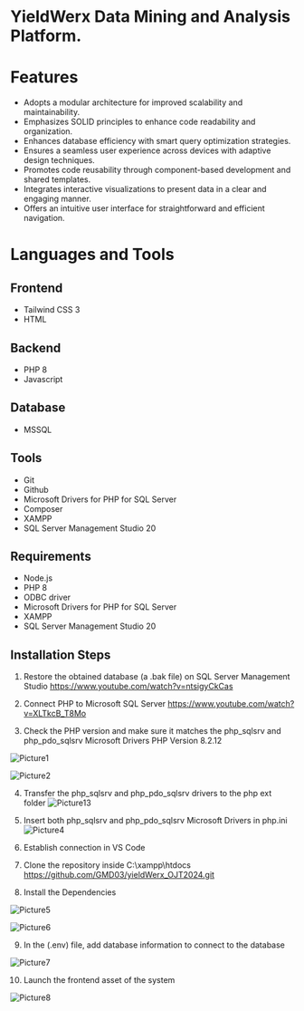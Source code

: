 # YieldWerx Data Mining and Analysis Platform.

# Features
- Adopts a modular architecture for improved scalability and maintainability.
- Emphasizes SOLID principles to enhance code readability and organization.
- Enhances database efficiency with smart query optimization strategies.
- Ensures a seamless user experience across devices with adaptive design techniques.
- Promotes code reusability through component-based development and shared templates.
- Integrates interactive visualizations to present data in a clear and engaging manner.
- Offers an intuitive user interface for straightforward and efficient navigation.

# Languages and Tools
## Frontend
- Tailwind CSS 3
- HTML

## Backend
- PHP 8
- Javascript

## Database
- MSSQL

## Tools
- Git
- Github
- Microsoft Drivers for PHP for SQL Server
- Composer
- XAMPP
- SQL Server Management Studio 20
 
## Requirements
- Node.js
- PHP 8
- ODBC driver
- Microsoft Drivers for PHP for SQL Server
- XAMPP
- SQL Server Management Studio 20

## Installation Steps
1. Restore the obtained database (a .bak file) on SQL Server Management Studio
https://www.youtube.com/watch?v=ntsigyCkCas

2. Connect PHP to Microsoft SQL Server
https://www.youtube.com/watch?v=XLTkcB_T8Mo

3. Check the PHP version and make sure it matches the php_sqlsrv and php_pdo_sqlsrv Microsoft Drivers
PHP Version 8.2.12

![Picture1](https://github.com/user-attachments/assets/5a9776f3-559e-409e-abf8-5ac63f9e2985)

![Picture2](https://github.com/user-attachments/assets/7eb8bed2-f699-4174-9c94-50cd0d5b943e)

4. Transfer the php_sqlsrv and php_pdo_sqlsrv drivers to the php ext folder
![Picture13](https://github.com/user-attachments/assets/55062e11-18e5-44ea-ac91-ba976c2fed94)

5. Insert both php_sqlsrv and php_pdo_sqlsrv Microsoft Drivers in php.ini
![Picture4](https://github.com/user-attachments/assets/2c82aa92-0322-48a1-a642-5152955f81e2)

6. Establish connection in VS Code


7. Clone the repository inside C:\xampp\htdocs
https://github.com/GMD03/yieldWerx_OJT2024.git

8. Install the Dependencies

![Picture5](https://github.com/user-attachments/assets/e8334db3-a760-430b-bdde-ce01b701e05b)

![Picture6](https://github.com/user-attachments/assets/0996ee68-8013-4f28-a392-897f6ea94a41)


9. In the (.env) file, add database information to connect to the database

![Picture7](https://github.com/user-attachments/assets/8c032e09-7ce8-4e9c-9b6f-ea11499229f3)

10. Launch the frontend asset of the system

![Picture8](https://github.com/user-attachments/assets/91b2b236-c966-48b8-a122-6ddcf852a0f4)

